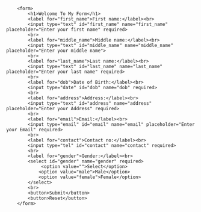 
<html>
<head>
	<meta charset="utf-8">
	<meta name="viewport" content="width=device-width, initial-scale=1">
	<title>Log in</title>
	<style>
		body {
			display: flex;
			justify-content: center;
			align-items: center;
			margin: 5;
		}
		form {
			text-align: center;
			width: 300px;
			padding: 20px;
			border: 1px solid;
			border-radius: 10px;
	</style>
</head>
<body>


		<form>
			<h1>Welcome To My Form</h1>
			<label for="first_name">First name:</label><br>
			<input type="text" id="first_name" name="first_name" placeholder="Enter your first name" required>
			<br>
			<label for="middle_name">Middle name:</label><br>
			<input type="text" id="middle_name" name="middle_name" placeholder="Enter your middle name">
			<br>
			<label for="last_name">Last name:</label><br>
			<input type="text" id="last_name" name="last_name" placeholder="Enter your last name" required>
			<br>
			<label for="dob">Date of Birth:</label><br>
			<input type="date" id="dob" name="dob" required>
			<br>
			<label for="address">Address:</label><br>
			<input type="text" id="address" name="address" placeholder="Enter your Address" required>
			<br>
			<label for="email">Email:</label><br>
			<input type="email" id="email" name="email" placeholder="Enter your Email" required>
			<br>
			<label for="contact">Contact no:</label><br>
			<input type="tel" id="contact" name="contact" required>
			<br>
			<label for="gender">Gender:</label><br>
			<select id="gender" name="gender" required>
				 <option value="">Select</option>
                <option value="male">Male</option>
                <option value="female">Female</option>
			</select>
			<br>
			<button>Submit</button>
			<button>Reset</button>
		</form>
</body>
</html>
	
